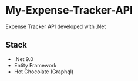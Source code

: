 # My-Expense-Tracker-API
Expense Tracker API developed with .Net

## Stack
- .Net 9.0
- Entity Framework
- Hot Chocolate (Graphql)
